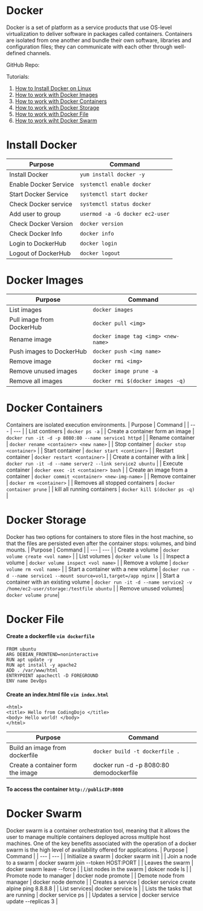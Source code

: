 # Docker
Docker is a set of platform as a service products that use OS-level virtualization to deliver software in packages called containers. Containers are isolated from one another and bundle their own software, libraries and configuration files; they can communicate with each other through well-defined channels.

GitHub Repo: 

Tutorials:
1. [How to Install Docker on Linux](https://github.com/MohammedHousa/Docker/blob/main/README.md#install-docker)
2. [How to work with Docker Images](https://github.com/MohammedHousa/Docker/blob/main/README.md#docker-images)
3. [How to work with Docker Containers](https://github.com/MohammedHousa/Docker/blob/main/README.md#docker-containers)
4. [How to work with Docker Storage](https://github.com/MohammedHousa/Docker/blob/main/README.md#docker-storage)
6. [How to work with Docker File](https://github.com/MohammedHousa/Docker/blob/main/README.md#docker-file)
7. [How to work wiht Docker Swarm](https://github.com/MohammedHousa/Docker/blob/main/README.md#docker-swarm)



# Install Docker
| Purpose | Command |
| --- | --- |
| Install Docker | ```yum install docker -y``` |
| Enable Docker Service | ```systemctl enable docker``` |
| Start Docker Service | ```systemctl start docker``` |
| Check Docker service | ```systemctl status docker``` |
| Add user to group | ```usermod -a -G docker ec2-user``` |
| Check Docker Version | ```docker version``` |
| Check Docker Info | ```docker info``` |
| Login to DockerHub | ```docker login```|
| Logout of DockerHub| ```docker logout```|



# Docker Images
| Purpose | Command |
| --- | --- |
| List images | ```docker images``` |
| Pull image from DockerHub | ```docker pull <img>``` |
| Rename image | ```docker image tag <img> <new-name>``` |
| Push images to DockerHub | ```docker push <img name>``` |
| Remove image | ```docker rmi <img>``` |
| Remove unused images | ```docker image prune -a``` |
| Remove all images | ```docker rmi $(docker images -q)```|



# Docker Containers
Containers are isolated execution environments.
| Purpose | Command |
| --- | --- |
| List continers | ```docker ps -a``` |
| Create a container form an image | ```docker run -it -d -p 8080:80 --name service1 httpd``` |
| Rename container | ```docker rename <container> <new name>``` |
| Stop container | ```docker stop <container>``` |
| Start container | ```docker start <continer>``` |
| Restart container | ```docker restart <container>``` |
| Create a container with a link | ```docker run -it -d --name server2 --link service2 ubuntu``` |
| Execute container | ```docker exec -it <container> bash``` |
| Create an image from a container | ```docker commit <container> <new-img-name>``` |
| Remove container | ```docker rm <container>``` |
| Removes all stopped containers | ```docker container prune``` |
| kill all running containers | ```docker kill $(docker ps -q)``` |



# Docker Storage
Docker has two options for containers to store files in the host machine, so that the files are persisted even after the container stops: volumes, and bind mounts.
| Purpose | Command |
| --- | --- |
| Create a volume | ```docker volume create <vol name>``` |
| List volumes | ```docker volume ls``` |
| Inspect a volume | ```docker volume inspect <vol name>``` |
| Remove a volume | ```docker volume rm <vol name>``` |
| Start a container with a new volume | ```docker run -d --name service1 --mount source=vol1,target=/app nginx``` |
| Start a container with an existing volume | ```docker run -it -d --name service2 -v /home/ec2-user/storage:/testfile ubuntu``` |
| Remove unused volumes| ```docker volume prune```|



# Docker File
#### Create a dockerfile ```vim dockerfile```
```
FROM ubuntu
ARG DEBIAN_FRONTEND=noninteractive
RUN apt update -y
RUN apt install -y apache2
ADD . /var/www/html
ENTRYPOINT apachectl -D FOREGROUND
ENV name DevOps 
```
  
#### Create an index.html file ```vim index.html```
```
<html>
<title> Hello from CodingDojo </title>
<body> Hello world! </body>
</html>
```

| Purpose | Command |
| --- | --- |
| Build an image from dockerfile| ```docker build -t dockerfile . ``` |
| Create a container form the image | docker run -d -p 8080:80 demodockerfile |

#### To access the container ```http://publicIP:8080```



# Docker Swarm
Docker swarm is a container orchestration tool, meaning that it allows the user to manage multiple containers deployed across multiple host machines. One of the key benefits associated with the operation of a docker swarm is the high level of availability offered for applications.
| Purpose | Command |
| --- | --- |
| Initialize a swarm | docker swarm init |
| Join a node to a swarm | docker swarm join --token <token> HOST:PORT |
| Leaves the swarm | docker swarm leave --force |
| List nodes in the swarm | dokcer node ls |
| Promote node to manager | docker node promote <node> |
| Demote node from manager | docker node demote <node> |
| Creates a service | docker service create alpine ping 8.8.8.8 |
| List services| docker service ls |
| Lists the tasks that are running | docker service ps <service name> |
| Updates a service | docker service update <service ID> --replicas 3 |

